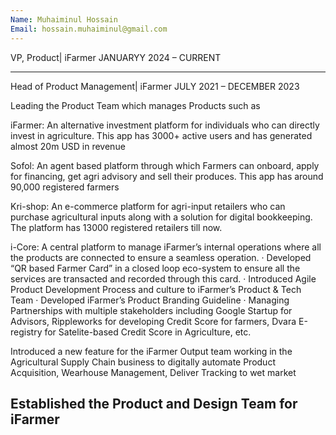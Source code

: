 ```yaml
---
Name: Muhaiminul Hossain
Email: hossain.muhaiminul@gmail.com
---
```

VP, Product| iFarmer
JANUARYY 2024 – CURRENT
 
--- 
Head of Product Management| iFarmer
JULY 2021 – DECEMBER 2023

Leading the Product Team which manages Products such as

iFarmer: An alternative investment platform for individuals who can directly invest in agriculture. This app has 3000+ active users and has generated almost 20m USD in revenue

Sofol: An agent based platform through which Farmers can onboard, apply for financing, get agri advisory and sell their produces. This app has around 90,000 registered farmers

Kri-shop: An e-commerce platform for agri-input retailers who can purchase agricultural inputs along with a solution for digital bookkeeping. The platform has 13000 registered retailers till now.

i-Core: A central platform to manage iFarmer’s internal operations where all the products are connected to ensure a seamless operation.
·   	Developed “QR based Farmer Card” in a closed loop eco-system to ensure all the services are transacted and recorded through this card.
·   	Introduced Agile Product Development Process and culture to iFarmer’s Product & Tech Team
·   	Developed iFarmer’s Product Branding Guideline
·   	Managing Partnerships with multiple stakeholders including Google Startup for Advisors, Rippleworks for developing Credit Score for farmers, Dvara E-registry for Satelite-based Credit Score in Agriculture, etc.

Introduced a new feature for the iFarmer Output team working in the Agricultural Supply Chain business to digitally automate Product Acquisition, Wearhouse Management, Deliver Tracking to wet market

Established the Product and Design Team for iFarmer
---
 